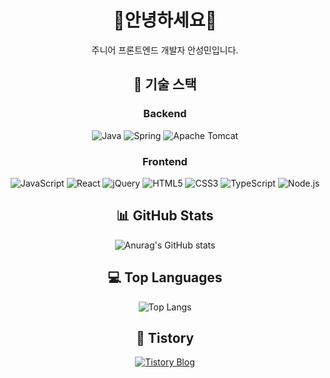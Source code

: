 <!--
**Anseongmin5739/Anseongmin5739** is a ✨ _special_ ✨ repository because its `README.md` (this file) appears on your GitHub profile.
-->

<div align="center">

# 👋안녕하세요👋

주니어 프론트엔드 개발자 안성민입니다.  

## 🚀 기술 스택

### Backend
![Java](https://img.shields.io/badge/Java-007396?style=flat-square&logo=java&logoColor=white)
![Spring](https://img.shields.io/badge/Spring-6DB33F?style=flat-square&logo=spring&logoColor=white)
![Apache Tomcat](https://img.shields.io/badge/Apache%20Tomcat-F8DC75?style=flat-square&logo=apache-tomcat&logoColor=black)

### Frontend
![JavaScript](https://img.shields.io/badge/JavaScript-F7DF1E?style=flat-square&logo=javascript&logoColor=black)
![React](https://img.shields.io/badge/React-61DAFB?style=flat-square&logo=react&logoColor=black)
![jQuery](https://img.shields.io/badge/jQuery-0769AD?style=flat-square&logo=jquery&logoColor=white)
![HTML5](https://img.shields.io/badge/HTML5-E34F26?style=flat-square&logo=html5&logoColor=white)
![CSS3](https://img.shields.io/badge/CSS3-1572B6?style=flat-square&logo=css3&logoColor=white)
![TypeScript](https://img.shields.io/badge/TypeScript-3178C6?style=flat-square&logo=typescript&logoColor=white)
![Node.js](https://img.shields.io/badge/Node.js-339933?style=flat-square&logo=nodedotjs&logoColor=white)

## 📊 GitHub Stats

![Anurag's GitHub stats](https://github-readme-stats.vercel.app/api?username=Anseongmin5739&show_icons=true&theme=radical)

## 💻 Top Languages

![Top Langs](https://github-readme-stats.vercel.app/api/top-langs/?username=Anseongmin5739&layout=compact&theme=radical)

## 📌 Tistory

[![Tistory Blog](https://img.shields.io/badge/Tistory-FF5722?style=flat-square&logo=tistory&logoColor=white)](https://smahn4069.tistory.com/)

</div>
